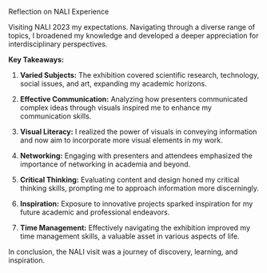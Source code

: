 Reflection on NALI Experience

Visiting NALI 2023 my expectations. Navigating through a diverse range of topics, I broadened my knowledge and developed a deeper appreciation for interdisciplinary perspectives.

**Key Takeaways:**

1. **Varied Subjects:** The exhibition covered scientific research, technology, social issues, and art, expanding my academic horizons.

2. **Effective Communication:** Analyzing how presenters communicated complex ideas through visuals inspired me to enhance my communication skills.

3. **Visual Literacy:** I realized the power of visuals in conveying information and now aim to incorporate more visual elements in my work.

4. **Networking:** Engaging with presenters and attendees emphasized the importance of networking in academia and beyond.

5. **Critical Thinking:** Evaluating content and design honed my critical thinking skills, prompting me to approach information more discerningly.

6. **Inspiration:** Exposure to innovative projects sparked inspiration for my future academic and professional endeavors.

7. **Time Management:** Effectively navigating the exhibition improved my time management skills, a valuable asset in various aspects of life.

In conclusion, the NALI visit was a journey of discovery, learning, and inspiration.
